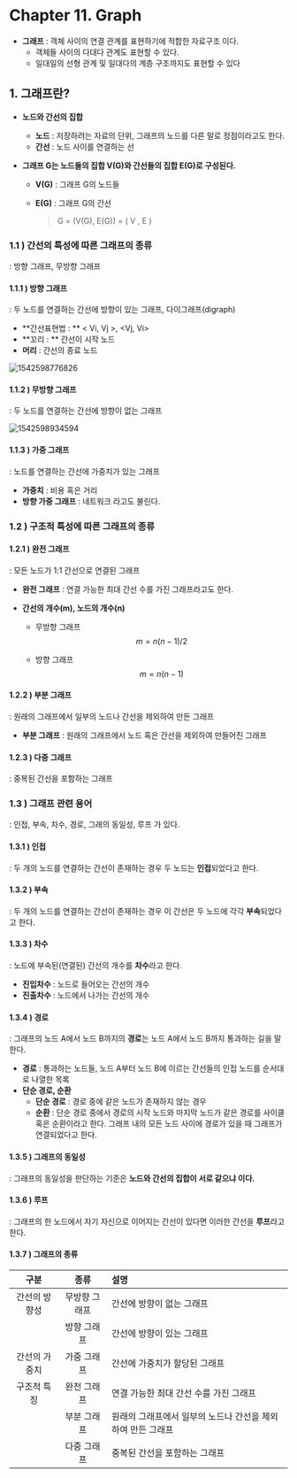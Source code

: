 # Chapter 11. Graph

* **그래프** : 객체 사이의 연결 관계를 표현하기에 적합한 자료구조 이다.
  * 객체들 사이의 다대다 관계도 표현할 수 있다.
  * 일대일의 선형 관계 및 일대다의 계층 구조까지도 표현할 수 있다



## 1. 그래프란?

* **노드와 간선의 집합**

  * **노드** : 저장하려는 자료의 단위, 그래프의 노드를 다른 말로 정점이라고도 한다.
  * **간선** : 노드 사이를 연결하는 선

* **그래프 G는 노드들의 집합 V(G)와 간선들의 집합 E(G)로 구성된다.**

  * **V(G)** : 그래프 G의 노드들

  * **E(G)** : 그래프 G의 간선

    > G = (V(G), E(G))  = ( V , E )



### 1.1 ) 간선의 특성에 따른 그래프의 종류

: 방향 그래프, 무방향 그래프

#### 1.1.1 ) 방향 그래프

: 두 노드를 연결하는 간선에 방향이 있는 그래프, 다이그래프(digraph)

* **간선표현법 : ** < Vi, Vj >, <Vj, Vi>
* **꼬리 : ** 간선이 시작 노드
* **머리** : 간선의 종료 노드

![1542598776826](C:\Users\lenovo\AppData\Roaming\Typora\typora-user-images\1542598776826.png)



#### 1.1.2 ) 무방향 그래프

: 두 노드를 연결하는 간선에 방향이 없는 그래프

![1542598934594](C:\Users\lenovo\AppData\Roaming\Typora\typora-user-images\1542598934594.png)



#### 1.1.3 ) 가중 그래프

: 노드를 연결하는 간선에 가중치가 있는 그래프

* **가중치** : 비용 혹은 거리
* **방향 가중 그래프** : 네트워크 라고도 불린다.



### 1.2 ) 구조적 특성에 따른 그래프의 종류

#### 1.2.1 ) 완전 그래프

: 모든 노드가 1:1 간선으로 연결된 그래프

* **완전 그래프** : 연결 가능한 최대 간선 수를 가진 그래프라고도 한다.

* **간선의 개수(m), 노드의 개수(n)**

  * 무방향 그래프
    $$
    m = n(n-1)/2
    $$

  * 방향 그래프
    $$
    m = n(n-1)
    $$


#### 1.2.2 ) 부분 그래프

: 원래의 그래프에서 일부의 노드나 간선을 제외하여 만든 그래프

* **부분 그래프** : 원래의 그래프에서 노드 혹은 간선을 제외하여 만들어진 그래프



#### 1.2.3 ) 다중 그래프

: 중복된 간선을 포함하는 그래프



### 1.3 ) 그래프 관련 용어

: 인접, 부속, 차수, 경로, 그래의 동일성, 루프 가 있다.



#### 1.3.1 ) 인접

: 두 개의 노드를 연결하는 간선이 존재하는 경우 두 노드는 **인접**되었다고 한다.



#### 1.3.2 ) 부속

: 두 개의 노드를 연결하는 간선이 존재하는 경우 이 간선은 두 노드에 각각 **부속**되었다고 한다.



#### 1.3.3 ) 차수

: 노드에 부속된(연결된) 간선의 개수를 **차수**라고 한다.

* **진입차수** : 노드로 들어오는 간선의 개수
* **진출차수** : 노드에서 나가는 간선의 개수



#### 1.3.4 ) 경로

: 그래프의 노드 A에서 노드 B까지의 **경로**는 노드 A에서 노드 B까지 통과하는 길을 말한다.

* **경로** : 통과하는 노드들, 노드 A부터 노드 B에 이르는 간선들의 인접 노드를 순서대로 나열한 목록
* **단순 경로, 순환**
  * **단순 경로** : 경로 중에 같은 노드가 존재하지 않는 경우
  * **순환** : 단순 경로 중에서 경로의 시작 노드와 마지막 노드가 같은 경로를 사이클 혹은 순환이라고 한다. 그래프 내의 모든 노드 사이에 경로가 있을 때 그래프가 연결되었다고 한다.



#### 1.3.5 ) 그래프의 동일성

: 그래프의 동일성을 판단하는 기준은 **노드와 간선의 집합이 서로 같으냐 이다.**



#### 1.3.6 ) 루프

: 그래프의 한 노드에서 자기 자신으로 이어지는 간선이 있다면 이러한 간선을 **루프**라고 한다.



#### 1.3.7 ) 그래프의 종류

|     구분      |     종류      | 설명                                                        |
| :-----------: | :-----------: | :---------------------------------------------------------- |
| 간선의 방향성 | 무방향 그래프 | 간선에 방향이 없는 그래프                                   |
|               |  방향 그래프  | 간선에 방향이 있는 그래프                                   |
| 간선의 가중치 |  가중 그래프  | 간선에 가중치가 할당된 그래프                               |
|  구조적 특징  |  완전 그래프  | 연결 가능한 최대 간선 수를 가진 그래프                      |
|               |  부분 그래프  | 원래의 그래프에서 일부의 노드나 간선을 제외하여 만든 그래프 |
|               |  다중 그래프  | 중복된 간선을 포함하는 그래프                               |

